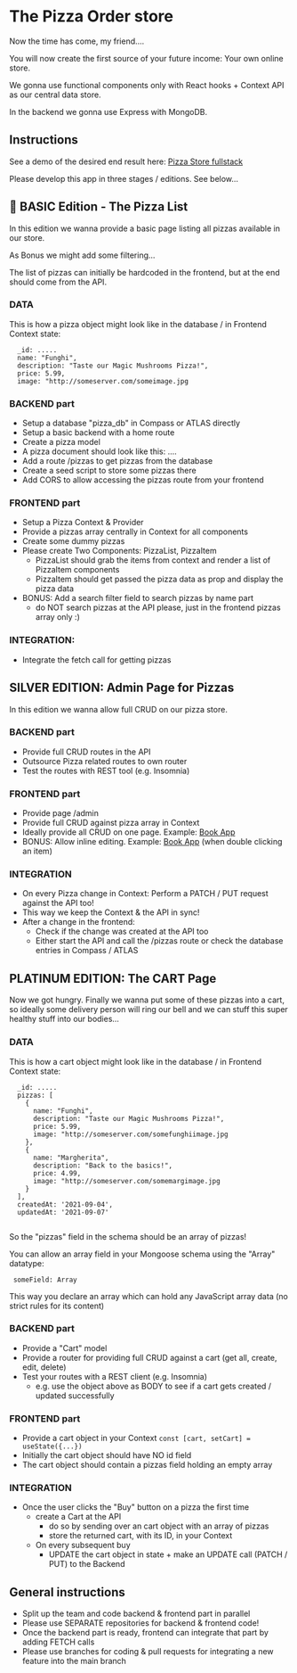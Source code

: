 # The Pizza Order store

Now the time has come, my friend....

You will now create the first source of your future income: Your own online store.

We gonna use functional components only with React hooks + Context API as our central data store.

In the backend we gonna use Express with MongoDB.

## Instructions

See a demo of the desired end result here:
[Pizza Store fullstack](https://pizza-store-two.vercel.app/)

Please develop this app in three stages / editions. See below...


## :3rd_place_medal: BASIC Edition - The Pizza List 

In this edition we wanna provide a basic page listing all pizzas available in our store.

As Bonus we might add some filtering...

The list of pizzas can initially be hardcoded in the frontend, but at the end should come from the API.

### DATA

This is how a pizza object might look like in the database / in Frontend Context state:

```
  _id: .....
  name: "Funghi",
  description: "Taste our Magic Mushrooms Pizza!",
  price: 5.99,
  image: "http://someserver.com/someimage.jpg
```

### BACKEND part

  * Setup a database "pizza_db" in Compass or ATLAS directly
  * Setup a basic backend with a home route
  * Create a pizza model
  * A pizza document should look like this: ....
  * Add a route /pizzas to get pizzas from the database
  * Create a seed script to store some pizzas there
  * Add CORS to allow accessing the pizzas route from your frontend

### FRONTEND part

  * Setup a Pizza Context & Provider
  * Provide a pizzas array centrally in Context for all components
  * Create some dummy pizzas				
  * Please create Two Components: PizzaList, PizzaItem
    * PizzaList should grab the items from context and render a list of PizzaItem components
    * PizzaItem should get passed the pizza data as prop and display the pizza data
  * BONUS: Add a search filter field to search pizzas by name part 
    * do NOT search pizzas at the API please, just in the frontend pizzas array only :)

### INTEGRATION:

  * Integrate the fetch call for getting pizzas


## SILVER EDITION: Admin Page for Pizzas

In this edition we wanna allow full CRUD on our pizza store. 

### BACKEND part

  * Provide full CRUD routes in the API
  * Outsource Pizza related routes to own router
  * Test the routes with REST tool (e.g. Insomnia)

### FRONTEND part

  * Provide page /admin
  * Provide full CRUD against pizza array in Context
  * Ideally provide all CRUD on one page. Example: [Book App](https://book-app-rose.vercel.app)
  * BONUS: Allow inline editing. Example: [Book App](https://book-app-rose.vercel.app) (when double clicking an item)

### INTEGRATION

  * On every Pizza change in Context: Perform a PATCH / PUT request against the API too!
  * This way we keep the Context & the API in sync!
  * After a change in the frontend: 
    * Check if the change was created at the API too
    * Either start the API and call the /pizzas route or check the database entries in Compass / ATLAS


## PLATINUM EDITION: The CART Page

Now we got hungry. Finally we wanna put some of these pizzas into a cart, so ideally some delivery person will ring our bell and we can stuff this super healthy stuff into our bodies...

### DATA

This is how a cart object might look like in the database / in Frontend Context state:

```
  _id: .....
  pizzas: [
    {  
      name: "Funghi",
      description: "Taste our Magic Mushrooms Pizza!",
      price: 5.99,
      image: "http://someserver.com/somefunghiimage.jpg
    },
    {  
      name: "Margherita",
      description: "Back to the basics!",
      price: 4.99,
      image: "http://someserver.com/somemargimage.jpg
    }
  ],
  createdAt: '2021-09-04',
  updatedAt: '2021-09-07'


```

So the "pizzas" field in the schema should be an array of pizzas!

You can allow an array field in your Mongoose schema using the "Array" datatype:

`  someField: Array `

This way you declare an array which can hold any JavaScript array data (no strict rules for its content)


### BACKEND part

  * Provide a "Cart" model
  * Provide a router for providing full CRUD against a cart (get all, create, edit, delete)
  * Test your routes with a REST client (e.g. Insomnia)
    * e.g. use the object above as BODY to see if a cart gets created / updated successfully

### FRONTEND part

  * Provide a cart object in your Context ` const [cart, setCart] = useState({...}) `
  * Initially the cart object should have NO id field
  * The cart object should contain a pizzas field holding an empty array

### INTEGRATION

  * Once the user clicks the "Buy" button on a pizza the first time					
    * create a Cart at the API
      * do so by sending over an cart object with an array of pizzas
      * store the returned cart, with its ID, in your Context
    * On every subsequent buy
      * UPDATE the cart object in state + make an UPDATE call (PATCH / PUT) to the Backend


## General instructions

- Split up the team and code backend & frontend part in parallel
- Please use SEPARATE repositories for backend & frontend code!
- Once the backend part is ready, frontend can integrate that part by adding FETCH calls
- Please use branches for coding & pull requests for integrating a new feature into the main branch

